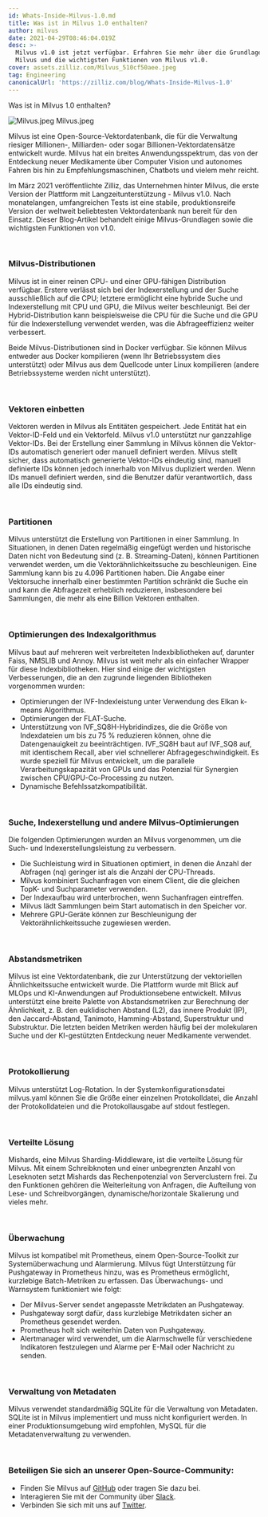 ```yaml
---
id: Whats-Inside-Milvus-1.0.md
title: Was ist in Milvus 1.0 enthalten?
author: milvus
date: 2021-04-29T08:46:04.019Z
desc: >-
  Milvus v1.0 ist jetzt verfügbar. Erfahren Sie mehr über die Grundlagen von
  Milvus und die wichtigsten Funktionen von Milvus v1.0.
cover: assets.zilliz.com/Milvus_510cf50aee.jpeg
tag: Engineering
canonicalUrl: 'https://zilliz.com/blog/Whats-Inside-Milvus-1.0'
---
```

<custom-h1>Was ist in Milvus 1.0 enthalten?</custom-h1><p>
  
   <span class="img-wrapper"> <img translate="no" src="https://assets.zilliz.com/Milvus_510cf50aee.jpeg" alt="Milvus.jpeg" class="doc-image" id="milvus.jpeg" />
   </span> <span class="img-wrapper"> <span>Milvus.jpeg</span> </span></p>
<p>Milvus ist eine Open-Source-Vektordatenbank, die für die Verwaltung riesiger Millionen-, Milliarden- oder sogar Billionen-Vektordatensätze entwickelt wurde. Milvus hat ein breites Anwendungsspektrum, das von der Entdeckung neuer Medikamente über Computer Vision und autonomes Fahren bis hin zu Empfehlungsmaschinen, Chatbots und vielem mehr reicht.</p>
<p>Im März 2021 veröffentlichte Zilliz, das Unternehmen hinter Milvus, die erste Version der Plattform mit Langzeitunterstützung - Milvus v1.0. Nach monatelangen, umfangreichen Tests ist eine stabile, produktionsreife Version der weltweit beliebtesten Vektordatenbank nun bereit für den Einsatz. Dieser Blog-Artikel behandelt einige Milvus-Grundlagen sowie die wichtigsten Funktionen von v1.0.</p>
<p><br/></p>
<h3 id="Milvus-distributions" class="common-anchor-header">Milvus-Distributionen</h3><p>Milvus ist in einer reinen CPU- und einer GPU-fähigen Distribution verfügbar. Erstere verlässt sich bei der Indexerstellung und der Suche ausschließlich auf die CPU; letztere ermöglicht eine hybride Suche und Indexerstellung mit CPU und GPU, die Milvus weiter beschleunigt. Bei der Hybrid-Distribution kann beispielsweise die CPU für die Suche und die GPU für die Indexerstellung verwendet werden, was die Abfrageeffizienz weiter verbessert.</p>
<p>Beide Milvus-Distributionen sind in Docker verfügbar. Sie können Milvus entweder aus Docker kompilieren (wenn Ihr Betriebssystem dies unterstützt) oder Milvus aus dem Quellcode unter Linux kompilieren (andere Betriebssysteme werden nicht unterstützt).</p>
<p><br/></p>
<h3 id="Embedding-vectors" class="common-anchor-header">Vektoren einbetten</h3><p>Vektoren werden in Milvus als Entitäten gespeichert. Jede Entität hat ein Vektor-ID-Feld und ein Vektorfeld. Milvus v1.0 unterstützt nur ganzzahlige Vektor-IDs. Bei der Erstellung einer Sammlung in Milvus können die Vektor-IDs automatisch generiert oder manuell definiert werden. Milvus stellt sicher, dass automatisch generierte Vektor-IDs eindeutig sind, manuell definierte IDs können jedoch innerhalb von Milvus dupliziert werden. Wenn IDs manuell definiert werden, sind die Benutzer dafür verantwortlich, dass alle IDs eindeutig sind.</p>
<p><br/></p>
<h3 id="Partitions" class="common-anchor-header">Partitionen</h3><p>Milvus unterstützt die Erstellung von Partitionen in einer Sammlung. In Situationen, in denen Daten regelmäßig eingefügt werden und historische Daten nicht von Bedeutung sind (z. B. Streaming-Daten), können Partitionen verwendet werden, um die Vektorähnlichkeitssuche zu beschleunigen. Eine Sammlung kann bis zu 4.096 Partitionen haben. Die Angabe einer Vektorsuche innerhalb einer bestimmten Partition schränkt die Suche ein und kann die Abfragezeit erheblich reduzieren, insbesondere bei Sammlungen, die mehr als eine Billion Vektoren enthalten.</p>
<p><br/></p>
<h3 id="Index-algorithm-optimizations" class="common-anchor-header">Optimierungen des Indexalgorithmus</h3><p>Milvus baut auf mehreren weit verbreiteten Indexbibliotheken auf, darunter Faiss, NMSLIB und Annoy. Milvus ist weit mehr als ein einfacher Wrapper für diese Indexbibliotheken. Hier sind einige der wichtigsten Verbesserungen, die an den zugrunde liegenden Bibliotheken vorgenommen wurden:</p>
<ul>
<li>Optimierungen der IVF-Indexleistung unter Verwendung des Elkan k-means Algorithmus.</li>
<li>Optimierungen der FLAT-Suche.</li>
<li>Unterstützung von IVF_SQ8H-Hybridindizes, die die Größe von Indexdateien um bis zu 75 % reduzieren können, ohne die Datengenauigkeit zu beeinträchtigen. IVF_SQ8H baut auf IVF_SQ8 auf, mit identischem Recall, aber viel schnellerer Abfragegeschwindigkeit. Es wurde speziell für Milvus entwickelt, um die parallele Verarbeitungskapazität von GPUs und das Potenzial für Synergien zwischen CPU/GPU-Co-Processing zu nutzen.</li>
<li>Dynamische Befehlssatzkompatibilität.</li>
</ul>
<p><br/></p>
<h3 id="Search-index-building-and-other-Milvus-optimizations" class="common-anchor-header">Suche, Indexerstellung und andere Milvus-Optimierungen</h3><p>Die folgenden Optimierungen wurden an Milvus vorgenommen, um die Such- und Indexerstellungsleistung zu verbessern.</p>
<ul>
<li>Die Suchleistung wird in Situationen optimiert, in denen die Anzahl der Abfragen (nq) geringer ist als die Anzahl der CPU-Threads.</li>
<li>Milvus kombiniert Suchanfragen von einem Client, die die gleichen TopK- und Suchparameter verwenden.</li>
<li>Der Indexaufbau wird unterbrochen, wenn Suchanfragen eintreffen.</li>
<li>Milvus lädt Sammlungen beim Start automatisch in den Speicher vor.</li>
<li>Mehrere GPU-Geräte können zur Beschleunigung der Vektorähnlichkeitssuche zugewiesen werden.</li>
</ul>
<p><br/></p>
<h3 id="Distance-metrics" class="common-anchor-header">Abstandsmetriken</h3><p>Milvus ist eine Vektordatenbank, die zur Unterstützung der vektoriellen Ähnlichkeitssuche entwickelt wurde. Die Plattform wurde mit Blick auf MLOps und KI-Anwendungen auf Produktionsebene entwickelt. Milvus unterstützt eine breite Palette von Abstandsmetriken zur Berechnung der Ähnlichkeit, z. B. den euklidischen Abstand (L2), das innere Produkt (IP), den Jaccard-Abstand, Tanimoto, Hamming-Abstand, Superstruktur und Substruktur. Die letzten beiden Metriken werden häufig bei der molekularen Suche und der KI-gestützten Entdeckung neuer Medikamente verwendet.</p>
<p><br/></p>
<h3 id="Logging" class="common-anchor-header">Protokollierung</h3><p>Milvus unterstützt Log-Rotation. In der Systemkonfigurationsdatei milvus.yaml können Sie die Größe einer einzelnen Protokolldatei, die Anzahl der Protokolldateien und die Protokollausgabe auf stdout festlegen.</p>
<p><br/></p>
<h3 id="Distributed-solution" class="common-anchor-header">Verteilte Lösung</h3><p>Mishards, eine Milvus Sharding-Middleware, ist die verteilte Lösung für Milvus. Mit einem Schreibknoten und einer unbegrenzten Anzahl von Leseknoten setzt Mishards das Rechenpotenzial von Serverclustern frei. Zu den Funktionen gehören die Weiterleitung von Anfragen, die Aufteilung von Lese- und Schreibvorgängen, dynamische/horizontale Skalierung und vieles mehr.</p>
<p><br/></p>
<h3 id="Monitoring" class="common-anchor-header">Überwachung</h3><p>Milvus ist kompatibel mit Prometheus, einem Open-Source-Toolkit zur Systemüberwachung und Alarmierung. Milvus fügt Unterstützung für Pushgateway in Prometheus hinzu, was es Prometheus ermöglicht, kurzlebige Batch-Metriken zu erfassen. Das Überwachungs- und Warnsystem funktioniert wie folgt:</p>
<ul>
<li>Der Milvus-Server sendet angepasste Metrikdaten an Pushgateway.</li>
<li>Pushgateway sorgt dafür, dass kurzlebige Metrikdaten sicher an Prometheus gesendet werden.</li>
<li>Prometheus holt sich weiterhin Daten von Pushgateway.</li>
<li>Alertmanager wird verwendet, um die Alarmschwelle für verschiedene Indikatoren festzulegen und Alarme per E-Mail oder Nachricht zu senden.</li>
</ul>
<p><br/></p>
<h3 id="Metadata-management" class="common-anchor-header">Verwaltung von Metadaten</h3><p>Milvus verwendet standardmäßig SQLite für die Verwaltung von Metadaten. SQLite ist in Milvus implementiert und muss nicht konfiguriert werden. In einer Produktionsumgebung wird empfohlen, MySQL für die Metadatenverwaltung zu verwenden.</p>
<p><br/></p>
<h3 id="Engage-with-our-open-source-community" class="common-anchor-header">Beteiligen Sie sich an unserer Open-Source-Community:</h3><ul>
<li>Finden Sie Milvus auf <a href="https://github.com/milvus-io/milvus/">GitHub</a> oder tragen Sie dazu bei.</li>
<li>Interagieren Sie mit der Community über <a href="https://join.slack.com/t/milvusio/shared_invite/zt-e0u4qu3k-bI2GDNys3ZqX1YCJ9OM~GQ">Slack</a>.</li>
<li>Verbinden Sie sich mit uns auf <a href="https://twitter.com/milvusio">Twitter</a>.</li>
</ul>
